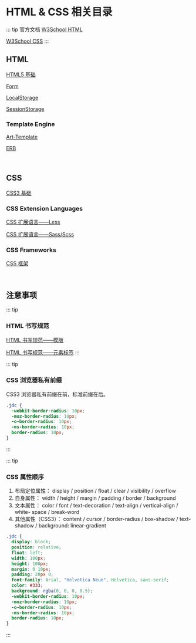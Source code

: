 # HTML & CSS 相关目录

::: tip 官方文档
[W3School HTML](https://www.w3schools.com/html/default.asp)

[W3School CSS](https://www.w3schools.com/css/default.asp)
:::

## HTML

[HTML5 基础](./HTML.md)

[Form](./HTML.md)

[LocalStorage](../notes/Javascript/.md)

[SessionStorage](../notes/Javascript/.md)

### Template Engine

[Art-Template]()

[ERB]()

<br>

## CSS

[CSS3 基础](./CSS.md)

### CSS Extension Languages

[CSS 扩展语言——Less](./ExtensionLanguages/#less)

[CSS 扩展语言——Sass/Scss](./ExtensionLanguages/#sass)

### CSS Frameworks

[CSS 框架](./Frameworks/)

<br>

## 注意事项

::: tip <h3>HTML 书写规范</h3>
[HTML 书写规范——模版](./extra-01.md)

[HTML 书写规范——元素标签](./extra-02.md)
:::

::: tip <h3>CSS 浏览器私有前缀</h3>
CSS3 浏览器私有前缀在前，标准前缀在后。

```css
.jdc {
  -webkit-border-radius: 10px;
  -moz-border-radius: 10px;
  -o-border-radius: 10px;
  -ms-border-radius: 10px;
  border-radius: 10px;
}
```

:::

::: tip <h3>CSS 属性顺序</h3>

1.  布局定位属性：
    display / position / float / clear / visibility / overflow
2.  自身属性：
    width / height / margin / padding / border / background
3.  文本属性：
    color / font / text-decoration / text-align / vertical-align / white- space / break-word
4.  其他属性（CSS3）：
    content / cursor / border-radius / box-shadow / text-shadow / background: linear-gradient

```css
.jdc {
  display: block;
  position: relative;
  float: left;
  width: 100px;
  height: 100px;
  margin: 0 10px;
  padding: 20px 0;
  font-family: Arial, "Helvetica Neue", Helvetica, sans-serif;
  color: #333;
  background: rgba(0, 0, 0, 0.5);
  -webkit-border-radius: 10px;
  -moz-border-radius: 10px;
  -o-border-radius: 10px;
  -ms-border-radius: 10px;
  border-radius: 10px;
}
```

:::
